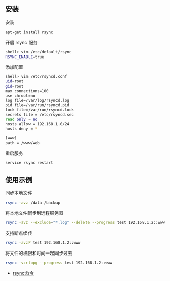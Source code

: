 ## 安装

安装

```sh
apt-get install rsync
```

开启 rsync 服务 

```sh
shell> vim /etc/default/rsync
RSYNC_ENABLE=true
```

添加配置

```sh
shell> vim /etc/rsyncd.conf 
uid=root
gid=root
max connections=100
use chroot=no
log file=/var/log/rsyncd.log
pid file=/var/run/rsyncd.pid
lock file=/var/run/rsyncd.lock
secrets file = /etc/rsyncd.sec
read only = no
hosts allow = 192.168.1.0/24
hosts deny = *

[www]
path = /www/web
```

重启服务

```sh
service rsync restart
```

## 使用示例

同步本地文件

```sh
rsync -avz /data /backup
```

将本地文件同步到远程服务器

```sh
rsync -avz --exclude="*.log" --delete --progress test 192.168.1.2::www
```

支持断点续传

```sh
rsync -avzP test 192.168.1.2::www
```

将文件的权限和时间一起同步过去

```sh
rsync -vzrtopg --progress test 192.168.1.2::www
```


- [rsync命令](http://man.linuxde.net/rsync)
